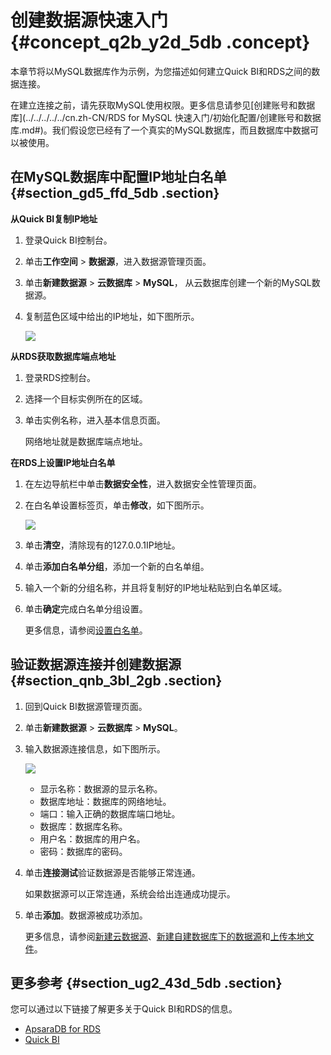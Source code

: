 # 创建数据源快速入门 {#concept_q2b_y2d_5db .concept}

本章节将以MySQL数据库作为示例，为您描述如何建立Quick BI和RDS之间的数据连接。

在建立连接之前，请先获取MySQL使用权限。更多信息请参见[创建账号和数据库](../../../../../cn.zh-CN/RDS for MySQL 快速入门/初始化配置/创建账号和数据库.md#)。我们假设您已经有了一个真实的MySQL数据库，而且数据库中数据可以被使用。

## 在MySQL数据库中配置IP地址白名单 {#section_gd5_ffd_5db .section}

**从Quick BI复制IP地址**

1.  登录Quick BI控制台。
2.  单击**工作空间** \> **数据源**，进入数据源管理页面。
3.  单击**新建数据源** \> **云数据库** \> **MySQL**， 从云数据库创建一个新的MySQL数据源。
4.  复制蓝色区域中给出的IP地址，如下图所示。

    ![](http://static-aliyun-doc.oss-cn-hangzhou.aliyuncs.com/assets/img/9076/15532438971134_zh-CN.png)


**从RDS获取数据库端点地址**

1.  登录RDS控制台。
2.  选择一个目标实例所在的区域。
3.  单击实例名称，进入基本信息页面。

    网络地址就是数据库端点地址。


**在RDS上设置IP地址白名单**

1.  在左边导航栏中单击**数据安全性**，进入数据安全性管理页面。
2.  在白名单设置标签页，单击**修改**，如下图所示。

    ![](http://static-aliyun-doc.oss-cn-hangzhou.aliyuncs.com/assets/img/9076/15532438971137_zh-CN.png)

3.  单击**清空**，清除现有的127.0.0.1IP地址。
4.  单击**添加白名单分组**，添加一个新的白名单组。
5.  输入一个新的分组名称，并且将复制好的IP地址粘贴到白名单区域。
6.  单击**确定**完成白名单分组设置。

    更多信息，请参阅[设置白名单](https://help.aliyun.com/document_detail/26198.html?spm=a2c4g.11186623.2.8.xYWI1p)。


## 验证数据源连接并创建数据源 {#section_qnb_3bl_2gb .section}

1.  回到Quick BI数据源管理页面。
2.  单击**新建数据源** \> **云数据库** \> **MySQL**。
3.  输入数据源连接信息，如下图所示。

    ![](http://static-aliyun-doc.oss-cn-hangzhou.aliyuncs.com/assets/img/9076/15532438971140_zh-CN.png)

    -   显示名称：数据源的显示名称。
    -   数据库地址：数据库的网络地址。
    -   端口：输入正确的数据库端口地址。
    -   数据库：数据库名称。
    -   用户名：数据库的用户名。
    -   密码：数据库的密码。
4.  单击**连接测试**验证数据源是否能够正常连通。

    如果数据源可以正常连通，系统会给出连通成功提示。

5.  单击**添加**。数据源被成功添加。

    更多信息，请参阅[新建云数据源](cn.zh-CN/用户指南/数据建模/管理数据源/新建云数据源.md#)、[新建自建数据库下的数据源](cn.zh-CN/用户指南/数据建模/管理数据源/新建自建数据库下的数据源.md#)和[上传本地文件](cn.zh-CN/用户指南/数据建模/管理数据源/上传本地文件.md#)。


## 更多参考 {#section_ug2_43d_5db .section}

您可以通过以下链接了解更多关于Quick BI和RDS的信息。

-   [ApsaraDB for RDS](https://www.alibabacloud.com/zh/product/apsaradb-for-rds?spm=a2c4g.11186623.2.13.xYWI1p)
-   [Quick BI](https://data.aliyun.com/product/bi?spm=5176.8142029.388261.372.49766d3edpNZ1V)

